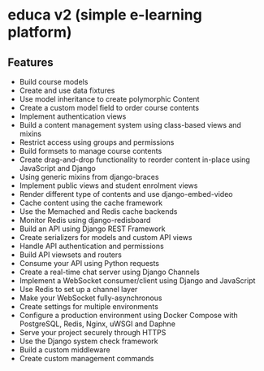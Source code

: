 # educa v2 (simple e-learning platform)

## Features

- Build course models
- Create and use data fixtures
- Use model inheritance to create polymorphic Content
- Create a custom model field to order course contents
- Implement authentication views
- Build a content management system using class-based views and mixins
- Restrict access using groups and permissions
- Build formsets to manage course contents
- Create drag-and-drop functionality to reorder content in-place using JavaScript and Django
- Using generic mixins from django-braces
- Implement public views and student enrolment views
- Render different type of contents and use django-embed-video
- Cache content using the cache framework
- Use the Memached and Redis cache backends
- Monitor Redis using django-redisboard
- Build an API using Django REST Framework
- Create serializers for models and custom API views
- Handle API authentication and permissions
- Build API viewsets and routers
- Consume your API using Python requests
- Create a real-time chat server using Django Channels
- Implement a WebSocket consumer/client using Django and JavaScript
- Use Redis to set up a channel layer
- Make your WebSocket fully-asynchronous
- Create settings for multiple environments
- Configure a production environment using Docker Compose with PostgreSQL, Redis, Nginx, uWSGI and Daphne
- Serve your project securely through HTTPS
- Use the Django system check framework
- Build a custom middleware
- Create custom management commands
